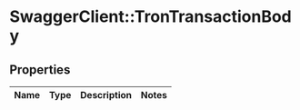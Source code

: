 # SwaggerClient::TronTransactionBody

## Properties
Name | Type | Description | Notes
------------ | ------------- | ------------- | -------------


